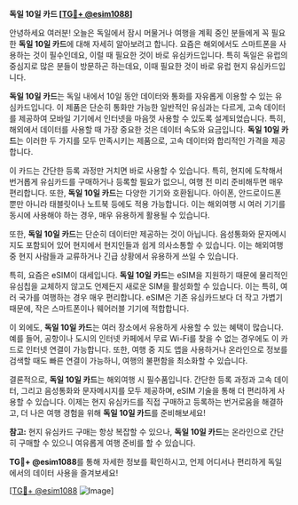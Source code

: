 **독일 10일 카드 [[TG💪+ @esim1088](https://t.me/s/esim1088)]**

안녕하세요 여러분! 오늘은 독일에서 잠시 머물거나 여행을 계획 중인 분들에게 꼭 필요한 **독일 10일 카드**에 대해 자세히 알아보려고 합니다. 요즘은 해외에서도 스마트폰을 사용하는 것이 필수인데요, 이럴 때 필요한 것이 바로 유심카드입니다. 특히 독일은 유럽의 중심지로 많은 분들이 방문하곤 하는데요, 이때 필요한 것이 바로 유럽 현지 유심카드입니다.

**독일 10일 카드**는 독일 내에서 10일 동안 데이터와 통화를 자유롭게 이용할 수 있는 유심카드입니다. 이 제품은 단순히 통화만 가능한 일반적인 유심과는 다르게, 고속 데이터를 제공하여 모바일 기기에서 인터넷을 마음껏 사용할 수 있도록 설계되었습니다. 특히, 해외에서 데이터를 사용할 때 가장 중요한 것은 데이터 속도와 요금입니다. **독일 10일 카드**는 이러한 두 가지를 모두 만족시키는 제품으로, 고속 데이터와 합리적인 가격을 제공합니다.

이 카드는 간단한 등록 과정만 거치면 바로 사용할 수 있습니다. 특히, 현지에 도착해서 번거롭게 유심카드를 구매하거나 등록할 필요가 없으니, 여행 전 미리 준비해두면 매우 편리합니다. 또한, **독일 10일 카드**는 다양한 기기와 호환됩니다. 아이폰, 안드로이드폰 뿐만 아니라 태블릿이나 노트북 등에도 적용 가능합니다. 이는 해외여행 시 여러 기기를 동시에 사용해야 하는 경우, 매우 유용하게 활용될 수 있습니다.

또한, **독일 10일 카드**는 단순히 데이터만 제공하는 것이 아닙니다. 음성통화와 문자메시지도 포함되어 있어 현지에서 현지인들과 쉽게 의사소통할 수 있습니다. 이는 해외여행 중 현지 사람들과 교류하거나 긴급 상황에서 유용하게 쓰일 수 있습니다.

특히, 요즘은 eSIM이 대세입니다. **독일 10일 카드**는 eSIM을 지원하기 때문에 물리적인 유심칩을 교체하지 않고도 언제든지 새로운 SIM을 활성화할 수 있습니다. 이는 특히, 여러 국가를 여행하는 경우 매우 편리합니다. eSIM은 기존 유심카드보다 더 작고 가볍기 때문에, 작은 스마트폰이나 웨어러블 기기에 적합합니다.

이 외에도, **독일 10일 카드**는 여러 장소에서 유용하게 사용할 수 있는 혜택이 많습니다. 예를 들어, 공항이나 도시의 인터넷 카페에서 무료 Wi-Fi를 찾을 수 없는 경우에도 이 카드로 인터넷 연결이 가능합니다. 또한, 여행 중 지도 앱을 사용하거나 온라인으로 정보를 검색할 때도 빠른 연결이 가능하니, 여행의 불편함을 최소화할 수 있습니다.

결론적으로, **독일 10일 카드**는 해외여행 시 필수품입니다. 간단한 등록 과정과 고속 데이터, 그리고 음성통화와 문자메시지를 모두 제공하며, eSIM 기술을 통해 더 편리하게 사용할 수 있습니다. 이제는 현지 유심카드를 직접 구매하고 등록하는 번거로움을 해결하고, 더 나은 여행 경험을 위해 **독일 10일 카드**를 준비해보세요!

**참고:** 현지 유심카드 구매는 항상 복잡할 수 있으나, **독일 10일 카드**는 온라인으로 간단히 구매할 수 있으니 여유롭게 여행 준비를 할 수 있습니다.

**TG💪+ @esim1088**를 통해 자세한 정보를 확인하시고, 언제 어디서나 편리하게 독일에서의 데이터 사용을 즐겨보세요! 

[[TG💪+ @esim1088](https://t.me/s/esim1088) ![Image](https://i.postimg.cc/Y0z9fWf4/image.png)]